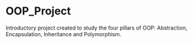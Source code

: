 # OOP_Project
Introductory project created to study the four pillars of OOP: Abstraction, Encapsulation, Inheritance and Polymorphism.
